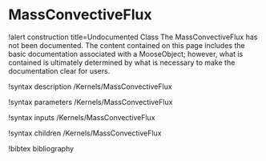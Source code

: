 <!-- MOOSE Documentation Stub: Remove this when content is added. -->

# MassConvectiveFlux

!alert construction title=Undocumented Class
The MassConvectiveFlux has not been documented. The content contained on this page
includes the basic documentation associated with a MooseObject; however, what is contained is
ultimately determined by what is necessary to make the documentation clear for users.

!syntax description /Kernels/MassConvectiveFlux

!syntax parameters /Kernels/MassConvectiveFlux

!syntax inputs /Kernels/MassConvectiveFlux

!syntax children /Kernels/MassConvectiveFlux

!bibtex bibliography
